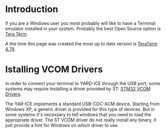 # Introduction #

If you are a Windows user you most probably will like to have a Terminal emulator installed in your system.
Probably the best Open Source option is [Tera Term](http://ttssh2.sourceforge.jp/index.html.en).

A the time this page was created the most up to date version is [TeraTerm 4.79](http://en.sourceforge.jp/projects/ttssh2/downloads/59442/teraterm-4.79.exe/).


# Istalling VCOM Drivers #

In order to connect your terminal to YARD-ICE through the USB port, some systems may require installing a driver provided by ST: [STM32 VCOM Drivers](http://yard-ice.googlecode.com/files/stm32_vcp.zip).

The YAR-ICE implements a standard USB-CDC-ACM device. Starting from Windows XP, a generic driver is provided for this type of devices. But in some systems it's necessary to tell windows that you need to load the appropriate driver. The ST VCOM driver do not really install any binary, it just provide a hint for Windows on which driver to use.


